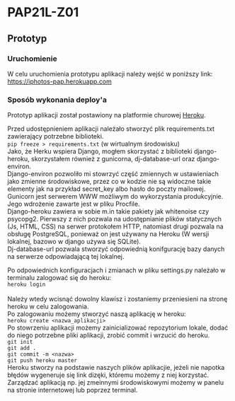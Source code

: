 # PAP21L-Z01

## Prototyp

### Uruchomienie

W celu uruchomienia prototypu aplikacji należy wejść w poniższy link:<br>
https://iphotos-pap.herokuapp.com<br>

### Sposób wykonania deploy'a

Prototyp aplikacji został postawiony na platformie churowej [Heroku](https://www.heroku.com). <br>

Przed udostępnieniem aplikacji należało stworzyć plik requirements.txt zawierający potrzebne biblioteki. <br>
    `pip freeze > requirements.txt` (w wirtualnym środowisku) <br>
Jako, że Herku wspiera Django, mogłem skorzystać z biblioteki django-heroku, skorzystałem również z gunicorna, dj-database-url oraz django-environ.<br>
Django-environ pozwoliło mi stowrzyć część zmiennych w ustawieniach jako zmienne środowiskowe, przez co w kodzie nie są widoczne takie elementy jak na przykład secret_key albo hasło do poczty mailowej.<br>
Gunicorn jest serwerem WWW możliwym do wykorzystania produkcyjnie. Jego wdrożenie zawarte jest w pliku Procfile.<br>
Django-heroku zawiera w sobie m.in takie pakiety jak whitenoise czy psycopg2. Pierwszy z nich pozwala na udostępnianie plików statycznych (Js, HTML, CSS) na serwer protokołem HTTP, natomiast drugi pozwala na obsługę PostgreSQL, ponieważ on jest używany na Heroku (W wersji lokalnej, bazowo w django używa się SQLite). <br>
Dj-database-url pozwala stworzyć odpowiednią konifgurację bazy danych na serwerze odpowiadającą tej lokalnej. <br>

Po odpowiednich konfiguracjach i zmianach w pliku settings.py należało w terminalu zalogować się do heroku: <br>
`heroku login`<br>   
Należy wtedy wcisnąć dowolny klawisz i zostaniemy przeniesieni na stronę heroku w celu zalogowania. <br>
Po zalogowaniu możemy stworzyć naszą aplikację w heroku:<br>
`heroku create <nazwa_aplikacji>`<br>
Po stowrzeniu aplikacji możemy zainicializować repozytorium lokale, dodać do niego potrzebne pliki aplikacji, zrobić commit i wrzucić do heroku.<br>
`git init`<br>
`git add .`<br>
`git commit -m <nazwa>`<br>
`git push heroku master`<br>
Heroku stworzy na podstawie naszych plików aplikacjie, jeżeli nie napotka błędów wygeneruje się link dizęki, któremu możemy z niej korzystać. Zarządzać aplikacją np. jej zmeinnymi środowiskowymi możemy w panelu na stronie internetowej lub poprzez terminal.




